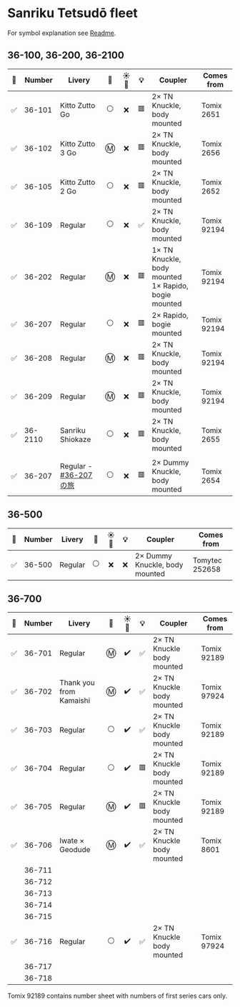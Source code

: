 # Sanriku Tetsudō fleet

For symbol explanation see [Readme](./readme.md).

## 36-100, 36-200, 36-2100

🧰 | Number | Livery | 🚃 | ☀️🚨 | 💡 | Coupler | Comes from
:-: | --- | --- | :-: | :-: | :-: | --- | ---
✅ | 36-101 | Kitto Zutto Go | ⚪ | ❌ | 🟥 | 2× TN Knuckle, body mounted | Tomix 2651
✅ | 36-102 | Kitto Zutto 3 Go | Ⓜ️ | ❌ | 🟥 | 2× TN Knuckle, body mounted | Tomix 2656
✅ | 36-105 | Kitto Zutto 2 Go | ⚪ | ❌ | 🟥 | 2× TN Knuckle, body mounted | Tomix 2652
✅ | 36-109 | Regular | ⚪ | ❌ | ✅ | 2× TN Knuckle, body mounted | Tomix 92194
✅ | 36-202 | Regular | Ⓜ️ | ❌ | 🟥 | 1× TN Knuckle, body mounted<br>1× Rapido, bogie mounted | Tomix 92194
✅ | 36-207 | Regular | ⚪ | ❌ | 🟥 | 2× Rapido, bogie mounted | Tomix 92194
✅ | 36-208 | Regular | Ⓜ️ | ❌ | 🟥 | 2× TN Knuckle, body mounted | Tomix 92194
✅ | 36-209 | Regular | Ⓜ️ | ❌ | 🟥 | 2× TN Knuckle, body mounted | Tomix 92194
✅ | 36-2110 | Sanriku Shiokaze | ⚪ | ❌ | 🟥 | 2× TN Knuckle, body mounted | Tomix 2655
||
✅ | 36-207 | Regular - [#36-207の旅](https://www.instagram.com/explore/tags/36%EF%BD%B0207%E3%81%AE%E6%97%85/) | ⚪ | ❌ | 🟥 | 2× Dummy Knuckle, body mounted | Tomix 2654

## 36-500

🧰 | Number | Livery | 🚃 | ☀️🚨 | 💡 | Coupler | Comes from
:-: | --- | --- | :-: | :-: | :-: | --- | ---
✅ | 36-500 | Regular | ⚪ | ❌ | ❌ | 2× Dummy Knuckle, body mounted | Tomytec 252658

## 36-700

🧰 | Number | Livery | 🚃 | ☀️🚨 | 💡 | Coupler | Comes from
:-: | --- | --- | :-: | :-: | :-: | --- | ---
✅ | 36-701 | Regular | Ⓜ️ | ✔️ | ✅ | 2× TN Knuckle body mounted | Tomix 92189
✅ | 36-702 | Thank you from Kamaishi | Ⓜ️ | ✔️ | ✅ | 2× TN Knuckle body mounted | Tomix 97924
✅ | 36-703 | Regular | ⚪ | ✔️ | ✅ | 2× TN Knuckle body mounted | Tomix 92189
✅ | 36-704 | Regular | ⚪ | ✔️ | 🟥 | 2× TN Knuckle body mounted | Tomix 92189
✅ | 36-705 | Regular | Ⓜ️ | ✔️ | 🟥 | 2× TN Knuckle body mounted | Tomix 92189
✅ | 36-706 | Iwate × Geodude | Ⓜ️ | ✔️ | ✅ | 2× TN Knuckle body mounted | Tomix 8601
​ | 36-711
​ | 36-712
​ | 36-713
​ | 36-714
​ | 36-715
✅ | 36-716 | Regular | ⚪ | ✔️ | ✅ | 2× TN Knuckle body mounted | Tomix 97924
​ | 36-717
​ | 36-718

Tomix 92189 contains number sheet with numbers of first series cars only.
